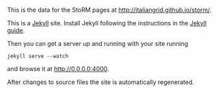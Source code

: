 This is the data for the StoRM pages at http://italiangrid.github.io/storm/.

This is a [Jekyll](http://jekyllrb.com/) site. Install Jekyll  following the instructions 
in the [Jekyll guide](http://jekyllrb.com/docs/installation/).

Then you can get a server up and running with your site running

	jekyll serve --watch
	
and browse it at http://0.0.0.0:4000.

After changes to source files the site is automatically regenerated.
